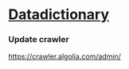 
# [Datadictionary](https://fmdatahub.github.io/Datadictionary/)


### Update crawler
https://crawler.algolia.com/admin/
